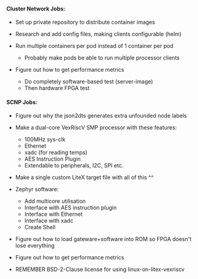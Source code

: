 #### Cluster Network Jobs:
- Set up private repository to distribute container images

- Research and add config files, making clients configurable (helm)

- Run multiple containers per pod instead of 1 container per pod
    - Probably make pods be able to run multiple processor clients

- Figure out how to get performance metrics
    - Do completely software-based test (server-image)
    - Then hardware FPGA test

#### SCNP Jobs:
- Figure out why the json2dts generates extra unfounded node labels

- Make a dual-core VexRiscV SMP processor with these features:
    - 100MHz sys-clk
    - Ethernet
    - xadc (for reading temps)
    - AES Instruction Plugin
    - Extendable to peripherals, I2C, SPI etc. 

- Make a single custom LiteX target file with all of this ^^

- Zephyr software:
    - Add multicore utilisation
    - Interface with AES instruction plugin
    - Interface with Ethernet
    - Interface with xadc
    - Create Shell

- Figure out how to load gateware+software into ROM so FPGA doesn't lose everything

- Figure out how to get performance metrics

- REMEMBER BSD-2-Clause license for using linux-on-litex-vexriscv
